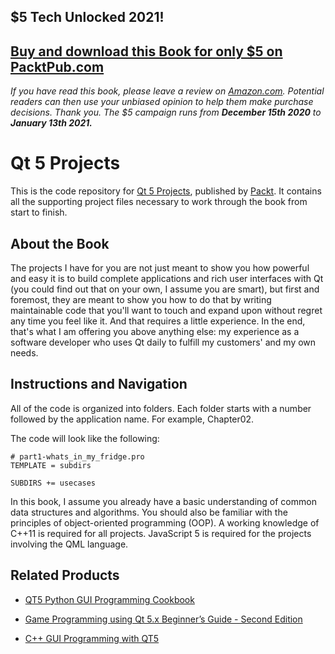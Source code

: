 ## $5 Tech Unlocked 2021!
[Buy and download this Book for only $5 on PacktPub.com](https://www.packtpub.com/product/qt-5-projects/9781788293884)
-----
*If you have read this book, please leave a review on [Amazon.com](https://www.amazon.com/gp/product/1788293886).     Potential readers can then use your unbiased opinion to help them make purchase decisions. Thank you. The $5 campaign         runs from __December 15th 2020__ to __January 13th 2021.__*

# Qt 5 Projects
This is the code repository for [Qt 5 Projects](https://www.packtpub.com/application-development/qt-5-projects?utm_source=github&utm_medium=repository&utm_campaign=9781788293884), published by [Packt](https://www.packtpub.com/?utm_source=github). It contains all the supporting project files necessary to work through the book from start to finish.
## About the Book
The projects I have for you are not just meant to show you how powerful and easy it is to build complete applications and rich user interfaces with Qt (you could find out that on your own, I assume you are smart), but first and foremost, they are meant to show you how to do that by writing maintainable code that you'll want to touch and expand upon without regret any time you feel like it. And that requires a little experience. In the end, that's what I am offering you above anything else: my experience as a software developer who uses Qt daily to fulfill my customers' and my own needs.
## Instructions and Navigation
All of the code is organized into folders. Each folder starts with a number followed by the application name. For example, Chapter02.



The code will look like the following:
```
# part1-whats_in_my_fridge.pro
TEMPLATE = subdirs

SUBDIRS += usecases
```

In this book, I assume you already have a basic understanding of common data structures and algorithms. You should also be familiar with the principles of object-oriented programming (OOP). A working knowledge of C++11 is required for all projects. JavaScript 5 is required for the projects involving the QML language.

## Related Products
* [QT5 Python GUI Programming Cookbook](https://www.packtpub.com/application-development/qt5-python-gui-programming-cookbook?utm_source=github&utm_medium=repository&utm_campaign=9781788831000)

* [Game Programming using Qt 5.x Beginner’s Guide - Second Edition](https://www.packtpub.com/big-data-and-business-intelligence/game-programming-using-qt-beginners-guide-second-edition?utm_source=github&utm_medium=repository&utm_campaign=9781788399999)

* [C++ GUI Programming with QT5](https://www.packtpub.com/application-development/c-gui-programming-qt5?utm_source=github&utm_medium=repository&utm_campaign=9781788397827)
